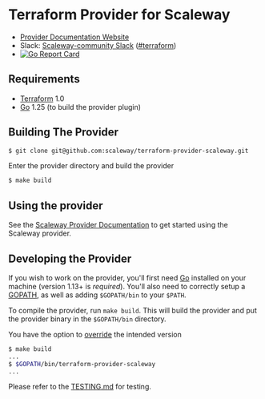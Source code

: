 # Terraform Provider for Scaleway

- [Provider Documentation Website](https://www.terraform.io/docs/providers/scaleway/index.html)
- Slack: [Scaleway-community Slack][slack-scaleway] ([#terraform][slack-terraform])
- [![Go Report Card](https://goreportcard.com/badge/github.com/scaleway/terraform-provider-scaleway/v2)](https://goreportcard.com/report/github.com/scaleway/terraform-provider-scaleway/v2)
    

[slack-scaleway]: https://slack.scaleway.com/
[slack-terraform]: https://scaleway-community.slack.com/app_redirect?channel=terraform

## Requirements

-	[Terraform](https://www.terraform.io/downloads.html) 1.0
-	[Go](https://golang.org/doc/install) 1.25 (to build the provider plugin)

## Building The Provider

```sh
$ git clone git@github.com:scaleway/terraform-provider-scaleway.git
```

Enter the provider directory and build the provider

```sh
$ make build
```

## Using the provider

See the [Scaleway Provider Documentation](https://registry.terraform.io/providers/scaleway/scaleway/latest/docs) to get started using the Scaleway provider.

## Developing the Provider

If you wish to work on the provider, you'll first need [Go](http://www.golang.org) installed on your machine (version 1.13+ is *required*). You'll also need to correctly setup a [GOPATH](http://golang.org/doc/code.html#GOPATH), as well as adding `$GOPATH/bin` to your `$PATH`.

To compile the provider, run `make build`. This will build the provider and put the provider binary in the `$GOPATH/bin` directory.

You have the option to [override](https://www.terraform.io/cli/config/config-file#development-overrides-for-provider-developers) the intended version

```sh
$ make build
...
$ $GOPATH/bin/terraform-provider-scaleway
...
```

Please refer to the [TESTING.md](TESTING.md) for testing.
